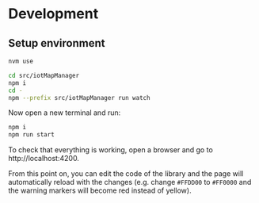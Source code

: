 # Development

## Setup environment

```sh
nvm use
```

```sh
cd src/iotMapManager
npm i
cd -
npm --prefix src/iotMapManager run watch
```

Now open a new terminal and run:

```sh
npm i
npm run start
```

To check that everything is working, open a browser and go to http://localhost:4200.

From this point on, you can edit the code of the library and the page will automatically reload with the changes (e.g. change `#FFDD00` to `#FF0000` and the warning markers will become red instead of yellow).